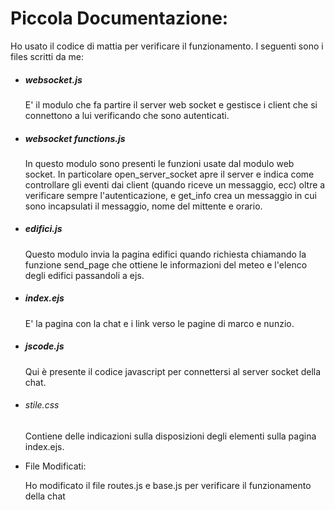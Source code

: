 # Piccola Documentazione:
  Ho usato il codice di mattia per verificare il funzionamento. I seguenti sono i files scritti da me:
* ##### _websocket.js_

  E' il modulo che fa partire il server web socket e gestisce i client che si connettono a lui verificando che sono autenticati.

* ##### _websocket functions.js_

  In questo modulo sono presenti le funzioni usate dal modulo web socket. In particolare open_server_socket apre il server
  e indica come controllare gli eventi dai client (quando riceve un messaggio, ecc) oltre a verificare sempre l'autenticazione,
  e get_info crea un messaggio in cui sono incapsulati il messaggio, nome del mittente e orario.

* ##### _edifici.js_

  Questo modulo invia la pagina edifici quando richiesta chiamando la funzione send_page che ottiene le informazioni del meteo e l'elenco degli edifici
  passandoli a ejs.

* ##### _index.ejs_

  E' la pagina con la chat e i link verso le pagine di marco e nunzio.

* ##### _jscode.js_

  Qui è presente il codice javascript per connettersi al server socket della chat.

* ###### _stile.css_

  Contiene delle indicazioni sulla disposizioni degli elementi sulla pagina index.ejs.

* File Modificati:

  Ho modificato il file routes.js e base.js per verificare il funzionamento della chat

